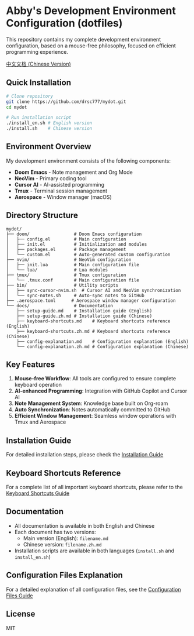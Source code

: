 # Abby's Development Environment Configuration (dotfiles)

This repository contains my complete development environment configuration, based on a mouse-free philosophy, focused on efficient programming experience.

[中文文档 (Chinese Version)](README.zh.md)

## Quick Installation

```bash
# Clone repository
git clone https://github.com/drsc777/mydot.git
cd mydot

# Run installation script
./install_en.sh # English version
./install.sh    # Chinese version
```

## Environment Overview

My development environment consists of the following components:

- **Doom Emacs** - Note management and Org Mode
- **NeoVim** - Primary coding tool
- **Cursor AI** - AI-assisted programming
- **Tmux** - Terminal session management
- **Aerospace** - Window manager (macOS)

## Directory Structure

```
mydot/
├── doom/                 # Doom Emacs configuration
│   ├── config.el         # Main configuration
│   ├── init.el           # Initialization and modules
│   ├── packages.el       # Package management
│   └── custom.el         # Auto-generated custom configuration
├── nvim/                 # NeoVim configuration
│   ├── init.lua          # Main configuration file
│   └── lua/              # Lua modules
├── tmux/                 # Tmux configuration
│   └── .tmux.conf        # Main configuration file
├── bin/                  # Utility scripts
│   ├── sync-cursor-nvim.sh  # Cursor AI and NeoVim synchronization
│   └── sync-notes.sh     # Auto-sync notes to GitHub
├── .aerospace.toml      # Aerospace window manager configuration
└── docs/                 # Documentation
    ├── setup-guide.md    # Installation guide (English)
    ├── setup-guide.zh.md # Installation guide (Chinese)
    ├── keyboard-shortcuts.md    # Keyboard shortcuts reference (English)
    ├── keyboard-shortcuts.zh.md # Keyboard shortcuts reference (Chinese)
    ├── config-explanation.md    # Configuration explanation (English)
    └── config-explanation.zh.md # Configuration explanation (Chinese)
```

## Key Features

1. **Mouse-free Workflow**: All tools are configured to ensure complete keyboard operation
2. **AI-enhanced Programming**: Integration with GitHub Copilot and Cursor AI
3. **Note Management System**: Knowledge base built on Org-roam
4. **Auto Synchronization**: Notes automatically committed to GitHub
5. **Efficient Window Management**: Seamless window operations with Tmux and Aerospace

## Installation Guide

For detailed installation steps, please check the [Installation Guide](docs/setup-guide.md)

## Keyboard Shortcuts Reference

For a complete list of all important keyboard shortcuts, please refer to the [Keyboard Shortcuts Guide](docs/keyboard-shortcuts.md)

## Documentation

- All documentation is available in both English and Chinese
- Each document has two versions:
  - Main version (English): `filename.md`
  - Chinese version: `filename.zh.md`
- Installation scripts are available in both languages (`install.sh` and `install_en.sh`)

## Configuration Files Explanation

For a detailed explanation of all configuration files, see the [Configuration Files Guide](docs/config-explanation.md)

## License

MIT 
